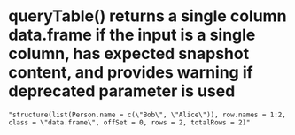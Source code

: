 # queryTable() returns a single column data.frame if the input is a single column, has expected snapshot content, and provides warning if deprecated parameter is used

    "structure(list(Person.name = c(\"Bob\", \"Alice\")), row.names = 1:2, class = \"data.frame\", offSet = 0, rows = 2, totalRows = 2)"

